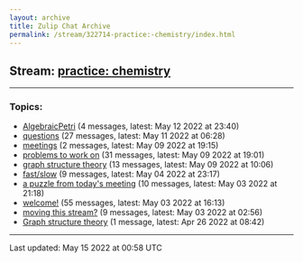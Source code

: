 ```yaml
---
layout: archive
title: Zulip Chat Archive
permalink: /stream/322714-practice:-chemistry/index.html
---
```


## Stream: [practice: chemistry](https://mattecapu.github.io/ct-zulip-archive/stream/322714-practice:-chemistry/index.html)
---

### Topics:

* [AlgebraicPetri](topic/topic_AlgebraicPetri.html) (4 messages, latest: May 12 2022 at 23:40)
* [questions](topic/topic_questions.html) (27 messages, latest: May 11 2022 at 06:28)
* [meetings](topic/topic_meetings.html) (2 messages, latest: May 09 2022 at 19:15)
* [problems to work on](topic/topic_problems.20to.20work.20on.html) (31 messages, latest: May 09 2022 at 19:01)
* [graph structure theory](topic/topic_graph.20structure.20theory.html) (13 messages, latest: May 09 2022 at 10:06)
* [fast/slow](topic/topic_fast.2Fslow.html) (9 messages, latest: May 04 2022 at 23:17)
* [a puzzle from today's meeting](topic/topic_a.20puzzle.20from.20today's.20meeting.html) (10 messages, latest: May 03 2022 at 21:18)
* [welcome!](topic/topic_welcome!.html) (55 messages, latest: May 03 2022 at 16:13)
* [moving this stream?](topic/topic_moving.20this.20stream.3F.html) (9 messages, latest: May 03 2022 at 02:56)
* [Graph structure theory](topic/topic_Graph.20structure.20theory.html) (1 message, latest: Apr 26 2022 at 08:42)

<hr><p>Last updated: May 15 2022 at 00:58 UTC</p>